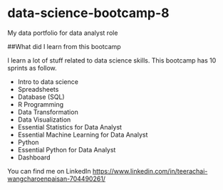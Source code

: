 # data-science-bootcamp-8
My data portfolio for data analyst role

##What did I learn from this bootcamp

I learn a lot of stuff related to data science skills. This bootcamp has 10 sprints as follow.

- Intro to data science
- Spreadsheets
- Database (SQL)
- R Programming
- Data Transformation
- Data Visualization
- Essential Statistics for Data Analyst
- Essential Machine Learning for Data Analyst
- Python
- Essential Python for Data Analyst
- Dashboard

You can find me on LinkedIn https://www.linkedin.com/in/teerachai-wangcharoenpaisan-704490261/
